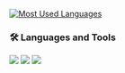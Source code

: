 [![Most Used Languages](https://github-readme-stats.vercel.app/api/top-langs/?username=yuhyojeong&langs_count=10&cache_seconds=60)](https://github.com/yuhyojeong)

### 🛠 Languages and Tools

<img src="https://img.shields.io/badge/C++-f17f97?style=flat-square"/> </t>
<img src="https://img.shields.io/badge/VHDL-27d26c?style=flat-square"/>
<img src="https://img.shields.io/badge/Python-3776AB?style=flat-square"/>

<!--
**yuhyojeong/yuhyojeong** is a ✨ _special_ ✨ repository because its `README.md` (this file) appears on your GitHub profile.

Here are some ideas to get you started:

- 🔭 I’m currently working on ...
- 🌱 I’m currently learning ...
- 👯 I’m looking to collaborate on ...
- 🤔 I’m looking for help with ...
- 💬 Ask me about ...
- 📫 How to reach me: ...
- 😄 Pronouns: ...
- ⚡ Fun fact: ...
-->
